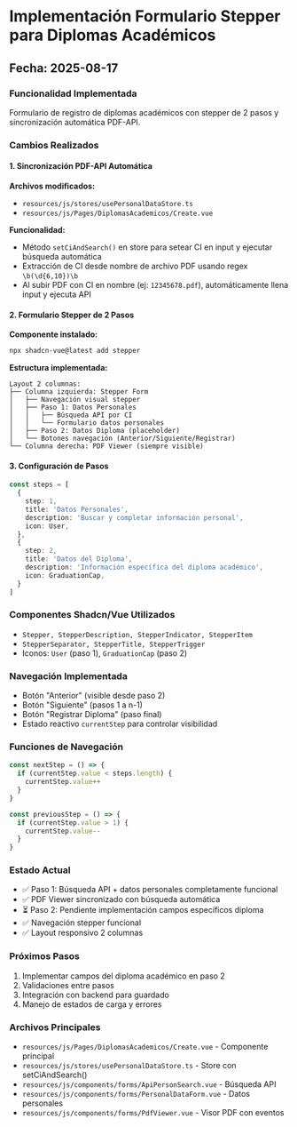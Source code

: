 # Implementación Formulario Stepper para Diplomas Académicos

## Fecha: 2025-08-17

### Funcionalidad Implementada
Formulario de registro de diplomas académicos con stepper de 2 pasos y sincronización automática PDF-API.

### Cambios Realizados

#### 1. Sincronización PDF-API Automática
**Archivos modificados:**
- `resources/js/stores/usePersonalDataStore.ts`
- `resources/js/Pages/DiplomasAcademicos/Create.vue`

**Funcionalidad:**
- Método `setCiAndSearch()` en store para setear CI en input y ejecutar búsqueda automática
- Extracción de CI desde nombre de archivo PDF usando regex `\b(\d{6,10})\b`
- Al subir PDF con CI en nombre (ej: `12345678.pdf`), automáticamente llena input y ejecuta API

#### 2. Formulario Stepper de 2 Pasos
**Componente instalado:**
```bash
npx shadcn-vue@latest add stepper
```

**Estructura implementada:**
```
Layout 2 columnas:
├── Columna izquierda: Stepper Form
│   ├── Navegación visual stepper
│   ├── Paso 1: Datos Personales
│   │   ├── Búsqueda API por CI
│   │   └── Formulario datos personales
│   ├── Paso 2: Datos Diploma (placeholder)
│   └── Botones navegación (Anterior/Siguiente/Registrar)
└── Columna derecha: PDF Viewer (siempre visible)
```

#### 3. Configuración de Pasos
```typescript
const steps = [
  {
    step: 1,
    title: 'Datos Personales',
    description: 'Buscar y completar información personal',
    icon: User,
  },
  {
    step: 2, 
    title: 'Datos del Diploma',
    description: 'Información específica del diploma académico',
    icon: GraduationCap,
  }
]
```

### Componentes Shadcn/Vue Utilizados
- `Stepper, StepperDescription, StepperIndicator, StepperItem`
- `StepperSeparator, StepperTitle, StepperTrigger`
- Iconos: `User` (paso 1), `GraduationCap` (paso 2)

### Navegación Implementada
- Botón "Anterior" (visible desde paso 2)
- Botón "Siguiente" (pasos 1 a n-1)
- Botón "Registrar Diploma" (paso final)
- Estado reactivo `currentStep` para controlar visibilidad

### Funciones de Navegación
```typescript
const nextStep = () => {
  if (currentStep.value < steps.length) {
    currentStep.value++
  }
}

const previousStep = () => {
  if (currentStep.value > 1) {
    currentStep.value--
  }
}
```

### Estado Actual
- ✅ Paso 1: Búsqueda API + datos personales completamente funcional
- ✅ PDF Viewer sincronizado con búsqueda automática
- ⏳ Paso 2: Pendiente implementación campos específicos diploma
- ✅ Navegación stepper funcional
- ✅ Layout responsivo 2 columnas

### Próximos Pasos
1. Implementar campos del diploma académico en paso 2
2. Validaciones entre pasos
3. Integración con backend para guardado
4. Manejo de estados de carga y errores

### Archivos Principales
- `resources/js/Pages/DiplomasAcademicos/Create.vue` - Componente principal
- `resources/js/stores/usePersonalDataStore.ts` - Store con setCiAndSearch()
- `resources/js/components/forms/ApiPersonSearch.vue` - Búsqueda API
- `resources/js/components/forms/PersonalDataForm.vue` - Datos personales
- `resources/js/components/forms/PdfViewer.vue` - Visor PDF con eventos